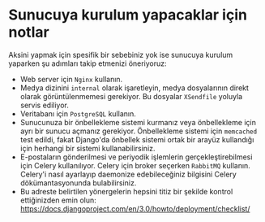 # Sunucuya kurulum yapacaklar için notlar

Aksini yapmak için spesifik bir sebebiniz yok ise sunucuya kurulum yaparken şu adımları takip etmenizi öneriyoruz:

* Web server için `Nginx` kullanın.
* Medya dizinini `internal` olarak işaretleyin, medya dosyalarının direkt olarak görüntülenmemesi gerekiyor. Bu dosyalar
`XSendfile` yoluyla servis ediliyor.
* Veritabanı için `PostgreSQL` kullanın.
* Sunucunuza bir önbellekleme sistemi kurmanız veya önbellekleme için ayrı bir sunucu açmanız gerekiyor. Önbellekleme
sistemi için `memcached` test edildi, fakat Django'da önbellek sistemi ortak bir arayüz kullandığı için herhangi bir
sistemi kullanabilirsiniz.
* E-postaların gönderilmesi ve periyodik işlemlerin gerçekleştirebilmesi için Celery kullanılıyor. Celery için broker
seçerken `RabbitMQ` kullanın. Celery'i nasıl ayarlayıp daemonize edebileceğiniz bilgisini  Celery dökümantasyonunda bulabilirsiniz.
* Bu adreste belirtilen yönergelerin hepsini titiz bir şekilde kontrol ettiğinizden emin olun:
https://docs.djangoproject.com/en/3.0/howto/deployment/checklist/
